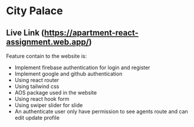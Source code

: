 # City Palace
## Live Link (https://apartment-react-assignment.web.app/)


Feature contain to the website is:

- Implement firebase authentication for login and register
- Implement google and github authentication
- Using react router
- Using tailwind css
- AOS package used in the website
- Using react hook form
- Using swiper slider for slide
- An authenticate user only have permission to see agents route and can edit update profile
